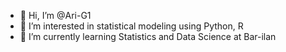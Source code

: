 - 👋 Hi, I’m @Ari-G1
- 👀 I’m interested in statistical modeling using Python, R
- 🌱 I’m currently learning Statistics and Data Science at Bar-ilan
  


